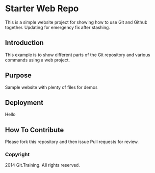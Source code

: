 # Starter Web Repo

This is a simple website project for showing how to use Git and Github together. Updating for emergency fix after stashing.

## Introduction

This example is to show different parts of the Git repository and various commands using a web project. 

## Purpose

Sample website with plenty of files for demos

## Deployment
Hello

## How To Contribute

Please fork this repository and then issue Pull requests for review.

### Copyright

2014 Git.Training. All rights reserved.